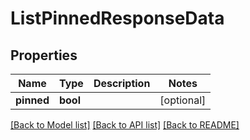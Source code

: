 # ListPinnedResponseData


## Properties
Name | Type | Description | Notes
------------ | ------------- | ------------- | -------------
**pinned** | **bool** |  | [optional] 

[[Back to Model list]](../README.md#documentation-for-models) [[Back to API list]](../README.md#documentation-for-api-endpoints) [[Back to README]](../README.md)



